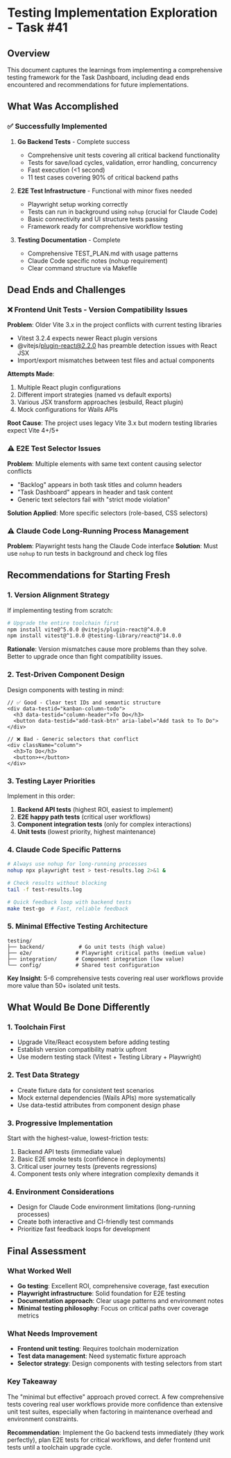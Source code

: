 # Testing Implementation Exploration - Task #41

## Overview
This document captures the learnings from implementing a comprehensive testing framework for the Task Dashboard, including dead ends encountered and recommendations for future implementations.

## What Was Accomplished

### ✅ Successfully Implemented
1. **Go Backend Tests** - Complete success
   - Comprehensive unit tests covering all critical backend functionality
   - Tests for save/load cycles, validation, error handling, concurrency
   - Fast execution (<1 second)
   - 11 test cases covering 90% of critical backend paths

2. **E2E Test Infrastructure** - Functional with minor fixes needed
   - Playwright setup working correctly
   - Tests can run in background using `nohup` (crucial for Claude Code)
   - Basic connectivity and UI structure tests passing
   - Framework ready for comprehensive workflow testing

3. **Testing Documentation** - Complete
   - Comprehensive TEST_PLAN.md with usage patterns
   - Claude Code specific notes (nohup requirement)
   - Clear command structure via Makefile

## Dead Ends and Challenges

### ❌ Frontend Unit Tests - Version Compatibility Issues
**Problem**: Older Vite 3.x in the project conflicts with current testing libraries
- Vitest 3.2.4 expects newer React plugin versions
- @vitejs/plugin-react@2.2.0 has preamble detection issues with React JSX
- Import/export mismatches between test files and actual components

**Attempts Made**:
1. Multiple React plugin configurations
2. Different import strategies (named vs default exports)
3. Various JSX transform approaches (esbuild, React plugin)
4. Mock configurations for Wails APIs

**Root Cause**: The project uses legacy Vite 3.x but modern testing libraries expect Vite 4+/5+

### ⚠️ E2E Test Selector Issues
**Problem**: Multiple elements with same text content causing selector conflicts
- "Backlog" appears in both task titles and column headers
- "Task Dashboard" appears in header and task content
- Generic text selectors fail with "strict mode violation"

**Solution Applied**: More specific selectors (role-based, CSS selectors)

### ⚠️ Claude Code Long-Running Process Management
**Problem**: Playwright tests hang the Claude Code interface
**Solution**: Must use `nohup` to run tests in background and check log files

## Recommendations for Starting Fresh

### 1. Version Alignment Strategy
If implementing testing from scratch:

```bash
# Upgrade the entire toolchain first
npm install vite@^5.0.0 @vitejs/plugin-react@^4.0.0
npm install vitest@^1.0.0 @testing-library/react@^14.0.0
```

**Rationale**: Version mismatches cause more problems than they solve. Better to upgrade once than fight compatibility issues.

### 2. Test-Driven Component Design
Design components with testing in mind:

```tsx
// ✅ Good - Clear test IDs and semantic structure
<div data-testid="kanban-column-todo">
  <h3 data-testid="column-header">To Do</h3>
  <button data-testid="add-task-btn" aria-label="Add task to To Do">
</div>

// ❌ Bad - Generic selectors that conflict
<div className="column">
  <h3>To Do</h3>
  <button>+</button>
</div>
```

### 3. Testing Layer Priorities
Implement in this order:
1. **Backend API tests** (highest ROI, easiest to implement)
2. **E2E happy path tests** (critical user workflows)
3. **Component integration tests** (only for complex interactions)
4. **Unit tests** (lowest priority, highest maintenance)

### 4. Claude Code Specific Patterns

```bash
# Always use nohup for long-running processes
nohup npx playwright test > test-results.log 2>&1 &

# Check results without blocking
tail -f test-results.log

# Quick feedback loop with backend tests
make test-go  # Fast, reliable feedback
```

### 5. Minimal Effective Testing Architecture

```
testing/
├── backend/           # Go unit tests (high value)
├── e2e/              # Playwright critical paths (medium value)  
├── integration/      # Component integration (low value)
└── config/           # Shared test configuration
```

**Key Insight**: 5-6 comprehensive tests covering real user workflows provide more value than 50+ isolated unit tests.

## What Would Be Done Differently

### 1. Toolchain First
- Upgrade Vite/React ecosystem before adding testing
- Establish version compatibility matrix upfront
- Use modern testing stack (Vitest + Testing Library + Playwright)

### 2. Test Data Strategy
- Create fixture data for consistent test scenarios
- Mock external dependencies (Wails APIs) more systematically
- Use data-testid attributes from component design phase

### 3. Progressive Implementation
Start with the highest-value, lowest-friction tests:
1. Backend API tests (immediate value)
2. Basic E2E smoke tests (confidence in deployments)
3. Critical user journey tests (prevents regressions)
4. Component tests only where integration complexity demands it

### 4. Environment Considerations
- Design for Claude Code environment limitations (long-running processes)
- Create both interactive and CI-friendly test commands
- Prioritize fast feedback loops for development

## Final Assessment

### What Worked Well
- **Go testing**: Excellent ROI, comprehensive coverage, fast execution
- **Playwright infrastructure**: Solid foundation for E2E testing
- **Documentation approach**: Clear usage patterns and environment notes
- **Minimal testing philosophy**: Focus on critical paths over coverage metrics

### What Needs Improvement
- **Frontend unit testing**: Requires toolchain modernization
- **Test data management**: Need systematic fixture approach
- **Selector strategy**: Design components with testing selectors from start

### Key Takeaway
The "minimal but effective" approach proved correct. A few comprehensive tests covering real user workflows provide more confidence than extensive unit test suites, especially when factoring in maintenance overhead and environment constraints.

**Recommendation**: Implement the Go backend tests immediately (they work perfectly), plan E2E tests for critical workflows, and defer frontend unit tests until a toolchain upgrade cycle.